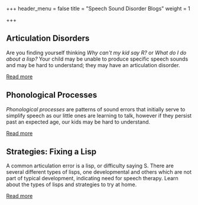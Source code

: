 +++
header_menu = false
title = "Speech Sound Disorder Blogs"
weight = 1

+++
## Articulation Disorders

Are you finding yourself thinking _Why can't my kid say R?_ or _What do I do about a lisp?_ Your child may be unable to produce specific speech sounds and may be hard to understand; they may have an articulation disorder.

[Read more](/Articulation-Disorders-and-Milestones)

## Phonological Processes

_Phonological processes_ are patterns of sound errors that initially serve to simplify speech as our little ones are learning to talk, however if they persist past an expected age, our kids may be hard to understand.

[Read more](/Phonological-Processes-and-Milestones)

## Strategies: Fixing a Lisp

A common articulation error is a lisp, or difficulty saying S. There are several different types of lisps, one developmental and others which are not part of typical development, indicating need for speech therapy. Learn about the types of lisps and strategies to try at home.

[Read more](/what-to-do-when-your-child-has-a-lisp)